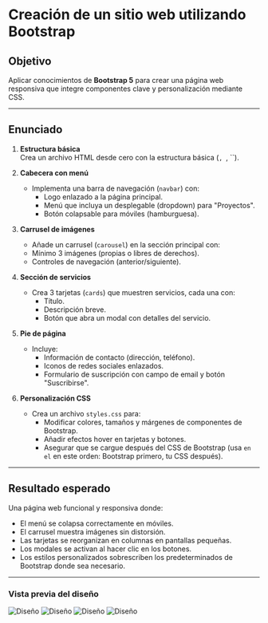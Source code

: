 # Creación de un sitio web utilizando Bootstrap

## Objetivo  
Aplicar conocimientos de **Bootstrap 5** para crear una página web responsiva que integre componentes clave y personalización mediante CSS.

---

## Enunciado

1. **Estructura básica**  
   Crea un archivo HTML desde cero con la estructura básica (``, ``, ``).

2. **Cabecera con menú**  
   - Implementa una barra de navegación (`navbar`) con:
     - Logo enlazado a la página principal.
     - Menú que incluya un desplegable (dropdown) para "Proyectos".
     - Botón colapsable para móviles (hamburguesa).

3. **Carrusel de imágenes**  
   - Añade un carrusel (`carousel`) en la sección principal con:
    - Mínimo 3 imágenes (propias o libres de derechos).
    - Controles de navegación (anterior/siguiente).

4. **Sección de servicios**  
   - Crea 3 tarjetas (`cards`) que muestren servicios, cada una con:
     - Título.
     - Descripción breve.
     - Botón que abra un modal con detalles del servicio.

5. **Pie de página**  
   - Incluye:
     - Información de contacto (dirección, teléfono).
     - Iconos de redes sociales enlazados.
     - Formulario de suscripción con campo de email y botón "Suscribirse".

6. **Personalización CSS**  
   - Crea un archivo `styles.css` para:
     - Modificar colores, tamaños y márgenes de componentes de Bootstrap.
     - Añadir efectos hover en tarjetas y botones.
     - Asegurar que se cargue después del CSS de Bootstrap (usa `` en el `` en este orden: Bootstrap primero, tu CSS después).

---

## Resultado esperado  
Una página web funcional y responsiva donde:  
- El menú se colapsa correctamente en móviles.  
- El carrusel muestra imágenes sin distorsión.  
- Las tarjetas se reorganizan en columnas en pantallas pequeñas.  
- Los modales se activan al hacer clic en los botones.  
- Los estilos personalizados sobrescriben los predeterminados de Bootstrap donde sea necesario.

---

### Vista previa del diseño  
![Diseño](../img/diseño1.png)
![Diseño](../img/diseño2.png)
![Diseño](../img/diseño3.png)
![Diseño](../img/diseño4.png)